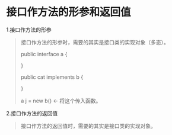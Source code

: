 # 接口作方法的形参和返回值

1.接口作方法的形参

>接口作方法的形参时，需要的其实是接口类的实现对象（多态）。
>
>public interface a {
>
>
>
>}
>
>public cat implements b {
>
>}
>
>a j = new b() <- 将这个传入函数。





2.接口作方法的返回值

>接口作方法的返回值时，需要的其实是接口类的实现对象。